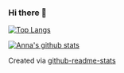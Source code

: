 ### Hi there 👋

[![Top Langs](https://github-readme-stats.vercel.app/api/top-langs/?username=annasmith370&layout=compact&theme=vue&count_private=true)]()

[![Anna's github stats](https://github-readme-stats.vercel.app/api?username=annasmith370&hide=issues&count_private=true&theme=vue)]()

Created via [github-readme-stats](https://github.com/anuraghazra/github-readme-stats)

